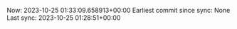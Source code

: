 Now: 2023-10-25 01:33:09.658913+00:00 Earliest commit since sync: None Last sync: 2023-10-25 01:28:51+00:00

